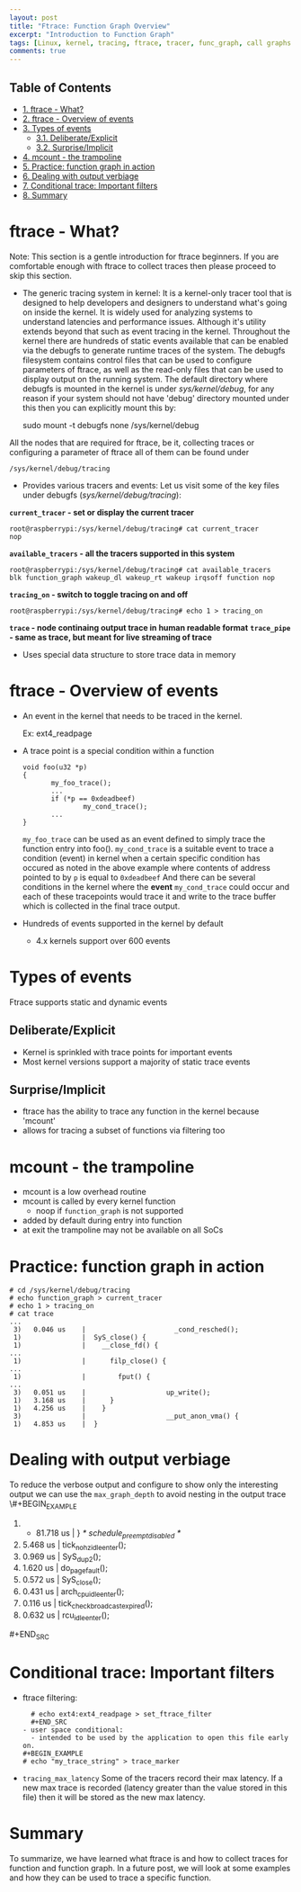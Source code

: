 ```yaml
---
layout: post
title: "Ftrace: Function Graph Overview"
excerpt: "Introduction to Function Graph"
tags: [Linux, kernel, tracing, ftrace, tracer, func_graph, call graphs ]
comments: true
---
```


<div id="table-of-contents">
<h2>Table of Contents</h2>
<div id="text-table-of-contents">
<ul>
<li><a href="#orgheadline1">1. ftrace - What?</a></li>
<li><a href="#orgheadline2">2. ftrace - Overview of events</a></li>
<li><a href="#orgheadline5">3. Types of events</a>
<ul>
<li><a href="#orgheadline3">3.1. Deliberate/Explicit</a></li>
<li><a href="#orgheadline4">3.2. Surprise/Implicit</a></li>
</ul>
</li>
<li><a href="#orgheadline6">4. mcount - the trampoline</a></li>
<li><a href="#orgheadline7">5. Practice: function graph in action</a></li>
<li><a href="#orgheadline8">6. Dealing with output verbiage</a></li>
<li><a href="#orgheadline9">7. Conditional trace: Important filters</a></li>
<li><a href="#orgheadline10">8. Summary</a></li>
</ul>
</div>
</div>


# ftrace - What?<a id="orgheadline1"></a>

Note: This section is a gentle introduction for ftrace beginners. If you are comfortable enough with ftrace to collect traces then please proceed to skip this section.

-   The generic tracing system in kernel: It is a kernel-only tracer tool that is designed to help developers and designers to understand what's going on inside the kernel. It is widely used for analyzing systems to understand latencies and performance issues. Although it's utility extends beyond that such as event tracing in the kernel. Throughout the kernel there are hundreds of static events available that can be enabled via the debugfs to generate runtime traces of the system. The debugfs filesystem contains control files that can be used to configure parameters of ftrace, as well as the read-only files that can be used to display output on the running system. The default directory where debugfs is mounted in the kernel is under *sys/kernel/debug*, for any reason if your system should not have 'debug' directory mounted under this then you can explicitly mount this by:

    sudo mount -t debugfs none /sys/kernel/debug

All the nodes that are required for ftrace, be it, collecting traces or configuring a parameter of ftrace all of them can be found under

    /sys/kernel/debug/tracing

-   Provides various tracers and events: Let us visit some of the key files under debugfs (*sys/kernel/debug/tracing*):

**`current_tracer` - set or display the current tracer**

    root@raspberrypi:/sys/kernel/debug/tracing# cat current_tracer 
    nop

**`available_tracers` - all the tracers supported in this system**

    root@raspberrypi:/sys/kernel/debug/tracing# cat available_tracers 
    blk function_graph wakeup_dl wakeup_rt wakeup irqsoff function nop

**`tracing_on` - switch to toggle tracing on and off**

    root@raspberrypi:/sys/kernel/debug/tracing# echo 1 > tracing_on

**`trace` - node continaing output trace in human readable format**
**`trace_pipe` - same as trace, but meant for live streaming of trace**

-   Uses special data structure to store trace data in memory

# ftrace - Overview of events<a id="orgheadline2"></a>

-   An event in the kernel that needs to be traced in the kernel.

    Ex: ext4_readpage

-   A trace point is a special condition within a function
    
        void foo(u32 *p)
        {
               my_foo_trace();
               ...
               if (*p == 0xdeadbeef)
                       my_cond_trace();
               ...
        }
    
    `my_foo_trace` can be used as an event defined to simply trace the function entry into foo().
    `my_cond_trace` is a suitable event to trace a condition (event) in kernel when a certain specific condition has occured as noted in the above example where contents of address pointed to by `p` is equal to `0xdeadbeef`
    And there can be several conditions in the kernel where the **event** `my_cond_trace` could occur and each of these tracepoints would trace it and write to the trace buffer which is collected in the final trace output.
-   Hundreds of events supported in the kernel by default
    -   4.x kernels support over 600 events

# Types of events<a id="orgheadline5"></a>

Ftrace supports static and dynamic events

## Deliberate/Explicit<a id="orgheadline3"></a>

-   Kernel is sprinkled with trace points for important events
-   Most kernel versions support a majority of static trace events

## Surprise/Implicit<a id="orgheadline4"></a>

-   ftrace has the ability to trace any function in the kernel
    because 'mcount'
-   allows for tracing a subset of functions via filtering too

# mcount - the trampoline<a id="orgheadline6"></a>

-   mcount is a low overhead routine
-   mcount is called by every kernel function
    -   noop if `function_graph` is not supported
-   added by default during entry into function
-   at exit the trampoline may not be available on all SoCs

# Practice: function graph in action<a id="orgheadline7"></a>

    # cd /sys/kernel/debug/tracing
    # echo function_graph > current_tracer
    # echo 1 > tracing_on
    # cat trace
    ...
     3)   0.046 us    |                      _cond_resched();
     1)               |  SyS_close() {
     1)               |    __close_fd() {
    ...
     1)               |      filp_close() {
    ...
     1)               |        fput() {
    ...
     3)   0.051 us    |                    up_write();
     1)   3.168 us    |      }
     1)   4.256 us    |    }
     3)               |                    __put_anon_vma() {
     1)   4.853 us    |  }

# Dealing with output verbiage<a id="orgheadline8"></a>

To reduce the verbose output and configure to show only the
interesting output we can use the `max_graph_depth` to avoid nesting in
the output trace
\\#+BEGIN<sub>EXAMPLE</sub> 

1.  + 81.718 us   |  } *\* schedule<sub>preempt</sub><sub>disabled</sub> \**
2.  5.468 us    |  tick<sub>nohz</sub><sub>idle</sub><sub>enter</sub>();
3.  0.969 us    |  SyS<sub>dup2</sub>();
4.  1.620 us    |  do<sub>page</sub><sub>fault</sub>();
5.  0.572 us    |  SyS<sub>close</sub>();
6.  0.431 us    |  arch<sub>cpu</sub><sub>idle</sub><sub>enter</sub>();
7.  0.116 us    |  tick<sub>check</sub><sub>broadcast</sub><sub>expired</sub>();
8.  0.632 us    |  rcu<sub>idle</sub><sub>enter</sub>();

\#+END<sub>SRC</sub>

# Conditional trace: Important filters<a id="orgheadline9"></a>

-   ftrace filtering:
    
          # echo ext4:ext4_readpage > set_ftrace_filter
          #+END_SRC
        - user space conditional:
          - intended to be used by the application to open this file early on.
        #+BEGIN_EXAMPLE 
        # echo "my_trace_string" > trace_marker
-   `tracing_max_latency` Some of the tracers record their max latency. If a new max trace is recorded (latency greater than the value stored in this file) then it will be stored as the new max latency.

# Summary<a id="orgheadline10"></a>

To summarize, we have learned what ftrace is and how to collect traces for function and function graph. In a future post, we will look at some examples and how they can be used to trace a specific function.